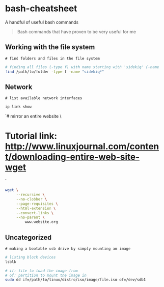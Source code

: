 # bash-cheatsheet
A handful of useful bash commands

> Bash commands that have proven to be very useful for me

## Working with the file system

`# find folders and files in the file system`

```bash
# finding all files (-type f) with name starting with 'sidekiq' (-name "sidekiq*")
find /path/to/folder -type f -name "sidekiq*"
```

## Network

`# list available network interfaces`

```bash
ip link show
```

`# mirror an entire website \
# Tutorial link: http://www.linuxjournal.com/content/downloading-entire-web-site-wget
`

```bash
wget \
     --recursive \
     --no-clobber \
     --page-requisites \
     --html-extension \
     --convert-links \
     --no-parent \
         www.website.org
```


## Uncategorized

`# making a bootable usb drive by simply mounting an image`

```bash
# listing block devices
lsblk

# if: file to load the image from
# of: partition to mount the image in
sudo dd if=/path/to/linux/distro/iso/image/file.iso of=/dev/sdb1 
```

